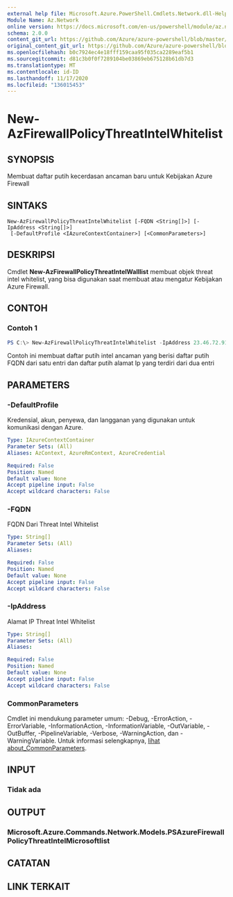 ```yaml
---
external help file: Microsoft.Azure.PowerShell.Cmdlets.Network.dll-Help.xml
Module Name: Az.Network
online version: https://docs.microsoft.com/en-us/powershell/module/az.network/new-azfirewallpolicythreatintelwhitelist
schema: 2.0.0
content_git_url: https://github.com/Azure/azure-powershell/blob/master/src/Network/Network/help/New-AzFirewallPolicyThreatIntelWhitelist.md
original_content_git_url: https://github.com/Azure/azure-powershell/blob/master/src/Network/Network/help/New-AzFirewallPolicyThreatIntelWhitelist.md
ms.openlocfilehash: b0c7924ec4e18fff159caa95f035ca2289eaf5b1
ms.sourcegitcommit: d81c3b0f0f7289104be03869eb675128b61db7d3
ms.translationtype: MT
ms.contentlocale: id-ID
ms.lasthandoff: 11/17/2020
ms.locfileid: "136015453"
---
```

# New-AzFirewallPolicyThreatIntelWhitelist

## SYNOPSIS
Membuat daftar putih kecerdasan ancaman baru untuk Kebijakan Azure Firewall

## SINTAKS

```
New-AzFirewallPolicyThreatIntelWhitelist [-FQDN <String[]>] [-IpAddress <String[]>]
 [-DefaultProfile <IAzureContextContainer>] [<CommonParameters>]
```

## DESKRIPSI
Cmdlet **New-AzFirewallPolicyThreatIntelWalllist** membuat objek threat intel whitelist, yang bisa digunakan saat membuat atau mengatur Kebijakan Azure Firewall.

## CONTOH

### Contoh 1
```powershell
PS C:\> New-AzFirewallPolicyThreatIntelWhitelist -IpAddress 23.46.72.91,192.79.236.79 -FQDN microsoft.com
```

Contoh ini membuat daftar putih intel ancaman yang berisi daftar putih FQDN dari satu entri dan daftar putih alamat Ip yang terdiri dari dua entri

## PARAMETERS

### -DefaultProfile
Kredensial, akun, penyewa, dan langganan yang digunakan untuk komunikasi dengan Azure.

```yaml
Type: IAzureContextContainer
Parameter Sets: (All)
Aliases: AzContext, AzureRmContext, AzureCredential

Required: False
Position: Named
Default value: None
Accept pipeline input: False
Accept wildcard characters: False
```

### -FQDN
FQDN Dari Threat Intel Whitelist

```yaml
Type: String[]
Parameter Sets: (All)
Aliases:

Required: False
Position: Named
Default value: None
Accept pipeline input: False
Accept wildcard characters: False
```

### -IpAddress
Alamat IP Threat Intel Whitelist

```yaml
Type: String[]
Parameter Sets: (All)
Aliases:

Required: False
Position: Named
Default value: None
Accept pipeline input: False
Accept wildcard characters: False
```

### CommonParameters
Cmdlet ini mendukung parameter umum: -Debug, -ErrorAction, -ErrorVariable, -InformationAction, -InformationVariable, -OutVariable, -OutBuffer, -PipelineVariable, -Verbose, -WarningAction, dan -WarningVariable. Untuk informasi selengkapnya, [lihat about_CommonParameters](http://go.microsoft.com/fwlink/?LinkID=113216).

## INPUT

### Tidak ada

## OUTPUT

### Microsoft.Azure.Commands.Network.Models.PSAzureFirewallPolicyThreatIntelMicrosoftlist

## CATATAN

## LINK TERKAIT
